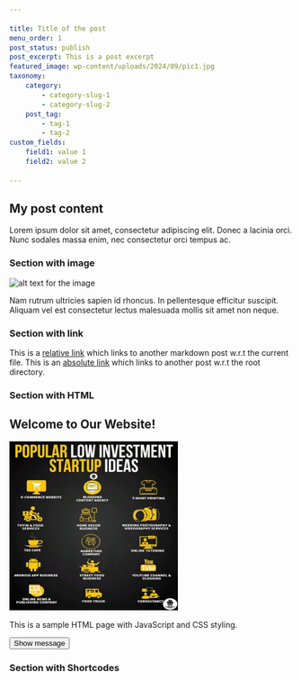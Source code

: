 ```yaml
---

title: Title of the post
menu_order: 1
post_status: publish
post_excerpt: This is a post excerpt
featured_image: wp-content/uploads/2024/09/pic1.jpg
taxonomy:
    category:
        - category-slug-1
        - category-slug-2
    post_tag:
        - tag-1
        - tag-2
custom_fields:
    field1: value 1
    field2: value 2

---
```


## My post content

Lorem ipsum dolor sit amet, consectetur adipiscing elit. Donec a lacinia orci.
Nunc sodales massa enim, nec consectetur orci tempus ac.

### Section with image

![alt text for the image](/_wp-content/uploads/2024/09/pic1.jpg)

Nam rutrum ultricies sapien id rhoncus. In pellentesque efficitur suscipit.
Aliquam vel est consectetur lectus malesuada mollis sit amet non neque. 

### Section with link

This is a [relative link](../sub-dir1/post3.md) which links to another markdown post w.r.t the current file.
This is an [absolute link](/folder1/sub-dir1/post3.md) which links to another post w.r.t the root directory.

### Section with HTML

<section id="home">
    <h2>Welcome to Our Website!</h2>
    <img height="300px" width="300px" src="docs/_images/8dd203f717c974dd2f675ef202c5af05.jpg" />
    <p>This is a sample HTML page with JavaScript and CSS styling.</p>
    <button type="button" onclick="showMessage()">Show message</button>
</section>

<script>
    function showMessage() {
        alert('Thank you for contacting us!');
    }
</script>

<!-- Sample CSS Style -->
<style>
    h1 {
        color: red;
    }
</style>

### Section with Shortcodes
